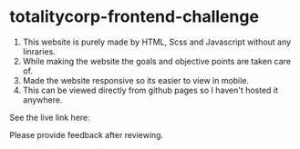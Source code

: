 # totalitycorp-frontend-challenge


1. This website is purely made by HTML, Scss and Javascript without any linraries.
2. While making the website the goals and objective points are taken care of.
3. Made the website responsive so its easier to view in mobile.
4. This can be viewed directly from github pages so I haven't hosted it anywhere.

See the live link here:


Please provide feedback after reviewing.
